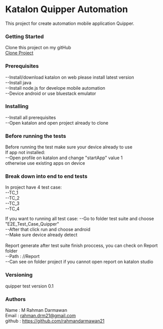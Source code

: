 # Katalon Quipper Automation
This project for create automation mobile application Quipper.

### Getting Started
Clone this project on my gitHub<br>
[Clone Project](https://github.com/rahmandarmawan21/quipper.git)

### Prerequisites
--Install/download katalon on web please install latest version<br>
--Install java<br>
--Install node.js for develope mobile automation<br>
--Device android or use bluestack emulator<br>

### Installing
--Install all prerequisites<br>
--Open katalon and open project already to clone

### Before running the tests
Before running the test make sure your device already to use<br>
If app not installed:<br>
--Open profile on katalon and change "startApp" value 1<br>
otherwise use existing apps on device

### Break down into end to end tests
In project have 4 test case:<br>
--TC_1<br>
--TC_2<br>
--TC_3<br>
--TC_4

If you want to running all test case:
--Go to folder test suite and choose "E2E_Test_Case_Quipper"<br>
--After that click run and choose android<br>
--Make sure device already detect<br>
<br>
Report generate after test suite finish proccess, you can check on Report folder<br>
--Path : //Report<br>
--Can see on folder project if you cannot open report on katalon studio

### Versioning
quipper test version 0.1
 

### Authors
Name : M Rahman Darmawan<br>
Email : rahman.drm21@gmail.com<br>
github : https://github.com/rahmandarmawan21
